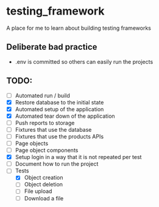# testing_framework
A place for me to learn about building testing frameworks

## Deliberate bad practice
* .env is committed so others can easily run the projects

## TODO:

- [ ] Automated run / build
- [x] Restore database to the initial state
- [x] Automated setup of the application
- [x] Automated tear down of the application
- [ ] Push reports to storage
- [ ] Fixtures that use the database
- [ ] Fixtures that use the products APIs
- [ ] Page objects
- [ ] Page object components
- [x] Setup login in a way that it is not repeated per test
- [ ] Document how to run the project
- [ ] Tests
    - [x] Object creation
    - [ ] Object deletion
    - [ ] File upload
    - [ ] Download a file
